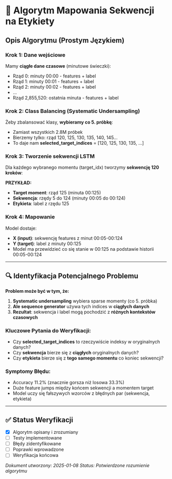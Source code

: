 # 🎯 Algorytm Mapowania Sekwencji na Etykiety

## Opis Algorytmu (Prostym Językiem)

### **Krok 1: Dane wejściowe**
Mamy **ciągłe dane czasowe** (minutowe świeczki):
- Rząd 0: minuty 00:00 - features + label
- Rząd 1: minuty 00:01 - features + label  
- Rząd 2: minuty 00:02 - features + label
- ...
- Rząd 2,855,520: ostatnia minuta - features + label

### **Krok 2: Class Balancing (Systematic Undersampling)**
Żeby zbalansować klasy, **wybieramy co 5. próbkę**:
- Zamiast wszystkich 2.8M próbek
- Bierzemy tylko: rząd 120, 125, 130, 135, 140, 145...
- To daje nam **selected_target_indices** = [120, 125, 130, 135, ...]

### **Krok 3: Tworzenie sekwencji LSTM** 
Dla każdego wybranego momentu (target_idx) tworzymy **sekwencję 120 kroków**:

**PRZYKŁAD:**
- **Target moment**: rząd 125 (minuta 00:125)
- **Sekwencja**: rzędy 5 do 124 (minuty 00:05 do 00:124) 
- **Etykieta**: label z rzędu 125

### **Krok 4: Mapowanie**
Model dostaje:
- **X (input)**: sekwencję features z minut 00:05-00:124 
- **Y (target)**: label z minuty 00:125
- Model ma przewidzieć co się stanie w 00:125 na podstawie historii 00:05-00:124

---

## 🔍 Identyfikacja Potencjalnego Problemu

**Problem może być w tym, że:**

1. **Systematic undersampling** wybiera sparse momenty (co 5. próbka)
2. **Ale sequence generator** używa tych indices w **ciągłych danych**
3. **Rezultat**: sekwencja i label mogą pochodzić z **różnych kontekstów czasowych**

### **Kluczowe Pytania do Weryfikacji:**
- Czy **selected_target_indices** to rzeczywiście indeksy w oryginalnych danych?
- Czy **sekwencja** bierze się z **ciągłych** oryginalnych danych?  
- Czy **etykieta** bierze się z **tego samego momentu** co koniec sekwencji?

### **Symptomy Błędu:**
- Accuracy 11.2% (znacznie gorsza niż losowa 33.3%)
- Duże feature jumps między końcem sekwencji a momentem target
- Model uczy się fałszywych wzorców z błędnych par (sekwencja, etykieta)

---

## ✅ Status Weryfikacji
- [x] Algorytm opisany i zrozumiany
- [ ] Testy implementowane  
- [ ] Błędy zidentyfikowane
- [ ] Poprawki wprowadzone
- [ ] Weryfikacja końcowa

*Dokument utworzony: 2025-01-08*
*Status: Potwierdzone rozumienie algorytmu* 
